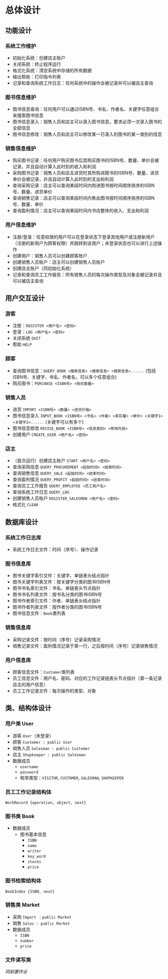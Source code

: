 # 总体设计

## 功能设计

### 系统工作维护

- 初始化系统：创建店主账户
- 关闭系统：终止程序运行
- 格式化系统：清空系统中存储的所有数据
- 输出帮助：打印指令列表
- 记录和查询系统工作日志：任何系统中的操作会被记录并可以被店主查询

### 图书信息维护

- 图书信息查询：任何用户可以通过ISBN号、书名、作者名、关键字任意组合来搜索图书信息
- 图书信息录入：销售人员和店主可以录入图书信息，要求必须一次录入图书的全部信息
- 图书信息修改：销售人员和店主可以修改某一已录入的图书的某一类别的信息

### 销售信息维护

- 购买图书记录：任何用户购买图书后其购买图书的ISBN号、数量、单价会被记录，并且自动计算入此时刻的收入和利润
- 采购图书记录：销售人员和店主进货时其所购进图书的ISBN号、数量、进货单价会被记录，并且自动计算入此时刻的支出和利润
- 查询采购记录：店主可以查询某段时间内购进图书按时间顺序排序的ISBN号、数量、进货单价
- 查询销售记录：店主可以查询某段时间内售出图书按时间顺序排序的ISBN号、数量、单价
- 查询盈利情况：店主可以查询某段时间内书店整体的收入、支出和利润

### 用户信息维护

- 注册/登录：任意权限的用户可以在登录状态下登录其他用户或注册新用户（注册的新用户为顾客权限）并跳转到该用户；未登录状态也可以进行上述操作
- 创建用户：销售人员可以创建顾客账户
- 创建销售人员账户：店主可以创建销售人员账户
- 创建店主账户（同初始化系统）
- 记录和查询员工工作报告：所有销售人员的每次操作类型及对象会被记录并且可以被店主查询

## 用户交互设计

### 游客

- 注册：`REGISTER <用户名> <密码>`
- 登录：`LOG <用户名> <密码>`
- 关闭系统 `QUIT`
- 帮助 `HELP`

### 顾客

- 查询图书信息：`QUERY_BOOK <搜索信息> <搜索信息> <搜索信息>......` (包括ISBN号、关键字、书名、作者名，可以多个任意组合)
- 购买图书：`PERCHASE <ISBN号> <购买数量>`

### 销售人员

- 进货 `IMPORT <ISBN号> <数量> <进货价格>`
- 图书信息录入 `INPUT_BOOK <ISBN号> <书名> <作者> <库存量> <单价> <关键字1> <关键字2>......` (关键字可以有多个)
- 图书信息修改 `REVISE_BOOK <ISBN号> <信息类别> <修改内容>`
- 创建用户 `CREATE_USER <用户名> <密码>`

### 店主

- （首次运行）创建店主账户 `START <用户名> <密码>`
- 查询采购信息 `QUERY_PROCUREMENT <起始时间> <结束时间>`
- 查询销售信息 `QUERY_SALE <起始时间> <结束时间>`
- 查询盈利情况 `QUERY_PROFIT <起始时间> <结束时间>`
- 查询员工工作报告 `QUERY_EMPLOYEE <员工用户名>`
- 查询系统工作日志 `QUERY_LOG`
- 创建销售人员账户 `REGISTER_SALESMAN <用户名> <密码>`
- 格式化 `CLEAR`

## 数据库设计

### 系统工作日志库

- 系统工作日志文件：时间（序号）、操作记录

### 图书信息库

- 图书关键字索引文件：关键字、单链表头结点指针
- 图书关键字列表文件：按关键字分类的图书ISBN号
- 图书书名索引文件：书名、单链表头节点指针
- 图书书名列表文件：按书名分类的图书ISBN号
- 图书作者索引文件：作者、单链表头结点指针
- 图书作者列表文件：按作者分类的图书ISBN号
- 图书信息文件：`Book`类列表

### 销售信息库

- 采购记录文件：按时间（序号）记录采购情况
- 销售记录文件：盈利情况记录于第一行，之后按时间（序号）记录销售情况

### 用户信息库

- 顾客信息文件：`Customer`类列表
- 员工信息文件：用户名、密码、对应的工作记录链表头节点指针（第一条记录店主的用户信息）
- 员工工作记录文件：每次操作的类型、对象

## 类、结构体设计

### 用户类 User

- 游客 `User`（未登录）
- 顾客 `Customer : public User`
- 销售人员 `Salesman : public Customer`
- 店主 `Shopkeeper : public Salesman`
- 数据成员
  - `username`
  - `password`
  - 枚举类型：`VISITOR`, `CUSTOMER`, `SALESMAN`, `SHOPKEEPER`

### 员工工作记录结构体

`WorkRecord {operation, object, next}`

### 图书类 Book

- 数据成员
  - 图书基本信息
    - `ISBN`
    - `name`
    - `writer`
    - `key_word`
    - `stocks`
    - `price`

### 图书检索结构体

`BookIndex {ISBN, next}`

### 销售类 Market

- 采购 `Import ：public Market`
- 销售 `Sales : public Market`
- 数据成员
  - `ISBN`
  - `number`
  - `price`

### 文件读写类

*同前置作业*
